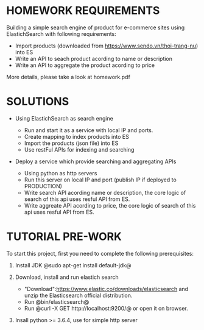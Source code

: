 HOMEWORK REQUIREMENTS
=====================

Building a simple search engine of product for e-commerce
sites using ElastichSearch with following requirements:

- Import products (downloaded from https://www.sendo.vn/thoi-trang-nu) into ES
- Write an API to seach product acording to name or description
- Write an API to aggregate the product acording to price

More details, please take a look at homework.pdf

SOLUTIONS
=========

- Using ElastichSearch as search engine

  * Run and start it as a service with local IP and ports.
  * Create mapping to index products into ES
  * Import the products (json file) into ES
  * Use restFul APIs for indexing and searching

- Deploy a service which provide searching and aggregating APIs
  
  * Using python as http servers
  * Run this server on local IP and port
    (publish IP if deployed to PRODUCTION)
  * Write search API acording name or description, the core logic
    of search of this api uses resful API from ES.
  * Write aggreate API acording to price, the core logic of search
    of this api uses resful API from ES.

TUTORIAL PRE-WORK
=================

To start this project, first you need to complete the following
prerequisites:

1. Install JDK
   @sudo apt-get install default-jdk@

2. Download, install and run elastich search
	* "Download":https://www.elastic.co/downloads/elasticsearch and
	  unzip the Elasticsearch official distribution.
	* Run @bin/elasticsearch@
	* Run @curl -X GET http://localhost:9200/@ or open it on browser.

3. Insall python >= 3.6.4, use for simple http server
